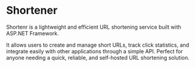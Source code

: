 # Shortener
Shortenr is a lightweight and efficient URL shortening service built with ASP.NET Framework. 

It allows users to create and manage short URLs, track click statistics, and integrate easily with other applications through a simple API. Perfect for anyone needing a quick, reliable, and self-hosted URL shortening solution.

